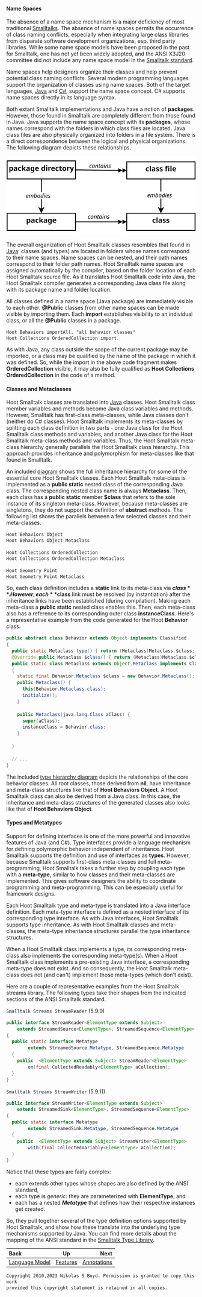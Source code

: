#### Name Spaces ####

The absence of a name space mechanism is a major deficiency of most traditional [Smalltalks][smalltalk].
The absence of name spaces permits the occurrence of class naming conflicts, especially when integrating large
class libraries from disparate software development organizations, esp. third party libraries.
While some name space models have been proposed in the past for Smalltalk, one has not yet been widely adopted,
and the ANSI X3J20 committee did not include any name space model in the [Smalltalk standard][st-ansi].

Name spaces help designers organize their classes and help prevent potential class naming conflicts.
Several modern programming languages support the organization of classes using name spaces.
Both of the target languages, [Java][java] and [C#][csharp], support the name space concept.
C# supports name spaces directly in its language syntax.

Both extant Smalltalk implementations and Java have a notion of **packages**.
However, those found in Smalltalk are completely different from those found in Java.
Java supports the name space concept with its **packages**, whose names correspond with the folders in which
class files are located.
Java class files are also physically organized into folders in a file system.
There is a direct correspondence between the logical and physical organizations.
The following diagram depicts these relationships.

![Packaging][packages]

The overall organization of Hoot Smalltalk classes resembles that found in [Java][java]: classes (and types)
are located in folders whose names correspond to their name spaces.
Name spaces can be nested, and their path names correspond to their folder path names.
Hoot Smalltalk name spaces are assigned automatically by the compiler, based on the folder
location of each Hoot Smalltalk source file.
As it translates Hoot Smalltalk code into Java, the Hoot Smalltalk compiler generates a corresponding Java
class file along with its package name and folder location.

All classes defined in a name space (Java package) are immediately visible to each other.
**@Public** classes from other name spaces can be made visible by importing them.
Each **import** establishes visibility to an individual class, or all the **@Public** classes in a package.

```smalltalk
Hoot Behaviors importAll. "all behavior classes"
Hoot Collections OrderedCollection import.
```

As with Java, any class outside the scope of the current package may be imported,
or a class may be qualified by the name of the package in which it was defined.
So, while the import in the above code fragment makes **OrderedCollection** visible,
it may also be fully qualified as **Hoot Collections OrderedCollection** in the code of a method.

#### Classes and Metaclasses ####

Hoot Smalltalk classes are translated into [Java][java] classes.
Hoot Smalltalk class member variables and methods become Java class variables and methods.
However, Smalltalk has first-class meta-classes, while Java classes don't (neither do C# classes).
Hoot Smalltalk implements its meta-classes by splitting each class definition in two parts -
one Java class for the Hoot Smalltalk class methods and variables, and another Java class for the
Hoot Smalltalk meta-class methods and variables.
Thus, the Hoot Smalltalk meta-class hierarchy generally parallels the Hoot Smalltalk class hierarchy.
This approach provides inheritance and polymorphism for meta-classes like that found in Smalltalk.

An included [diagram](hierarchy.md#type-hierarchy-diagram) shows the full inheritance hierarchy for some of the
essential core Hoot Smalltalk classes.
Each Hoot Smalltalk meta-class is implemented as a **public static** nested class of the corresponding Java class.
The corresponding nested class name is always **Metaclass**.
Then, each class has a **public static** member **$class** that refers to the sole instance of its singleton meta-class.
However, because meta-classes are singletons, they do not support the definition of **abstract** methods.
The following list shows the parallels between a few selected classes and their meta-classes.

```
Hoot Behaviors Object
Hoot Behaviors Object Metaclass

Hoot Collections OrderedCollection
Hoot Collections OrderedCollection Metaclass

Hoot Geometry Point
Hoot Geometry Point Metaclass
```

So, each class definition includes a **static** link to its meta-class via **$class**.
However, each **$class** link must be resolved (by instantiation) after the inheritance links
have been established (during compilation).
Making each meta-class a **public static** nested class enables this.
Then, each meta-class also has a reference to its corresponding outer class **instanceClass**.
Here's a representative example from the code generated for the Hoot **Behavior** class.

```java
public abstract class Behavior extends Object implements Classified
{
  public static Metaclass type() { return (Metaclass)Metaclass.$class; }
  @Override public Metaclass $class() { return (Metaclass)Metaclass.$class; }
  public static class Metaclass extends Object.Metaclass implements Classified.Metatype
  {
    static final Behavior.Metaclass $class = new Behavior.Metaclass();
    public Metaclass() {
      this(Behavior.Metaclass.class);
      initialize();
    }

    public Metaclass(java.lang.Class aClass) {
      super(aClass);
      instanceClass = Behavior.class;
    }

  }

  // ...
}

```


The included [type hierarchy diagram](hierarchy.md#type-hierarchy-diagram) depicts the
relationships of the core behavior classes.
All root classes, those derived from **nil**, have inheritance and meta-class structures
like that of **Hoot Behaviors Object**.
A Hoot Smalltalk class can also be derived from a Java class.
In this case, the inheritance and meta-class structures of the generated classes also looks
like that of **Hoot Behaviors Object**.

#### Types and Metatypes ####

Support for defining interfaces is one of the more powerful and innovative features of Java (and C#).
Type interfaces provide a language mechanism for defining polymorphic behavior independent of inheritance.
Hoot Smalltalk supports the definition and use of interfaces as **types**.
However, because Smalltalk supports first-class meta-classes and full meta-programming,
Hoot Smalltalk takes a further step by coupling each type with a **meta-type**, similar to how classes and
their meta-classes are implemented.
This gives software designers the ability to coordinate programming and meta-programming.
This can be especially useful for framework designs.

Each Hoot Smalltalk type and meta-type is translated into a Java interface definition.
Each meta-type interface is defined as a nested interface of its corresponding type interface.
As with Java interfaces, Hoot Smalltalk supports type inheritance.
As with Hoot Smalltalk classes and meta-classes, the meta-type inheritance structures parallel the type inheritance structures.

When a Hoot Smalltalk class implements a type, its corresponding meta-class also implements the corresponding meta-type(s).
When a Hoot Smalltalk class implements a pre-existing Java interface, a corresponding meta-type does not exist.
And so consequently, the Hoot Smalltalk meta-class does not (and can't) implement those meta-types (which don't exist).

Here are a couple of representative examples from the Hoot Smalltalk streams library.
The following types take their shapes from the indicated sections of the ANSI Smalltalk standard.

`Smalltalk Streams StreamReader` (5.9.9)
```java
public interface StreamReader<ElementType extends Subject>
    extends StreamedSource<ElementType>, StreamedSequence<ElementType>
{
  public static interface Metatype
        extends StreamedSource.Metatype, StreamedSequence.Metatype
  {
    public  <ElementType extends Subject> StreamReader<ElementType>
        on(final CollectedReadably<ElementType> aCollection);
  }
}
```

`Smalltalk Streams StreamWriter` (5.9.11)
```java
public interface StreamWriter<ElementType extends Subject>
    extends StreamedSink<ElementType>, StreamedSequence<ElementType>
{
  public static interface Metatype
        extends StreamedSink.Metatype, StreamedSequence.Metatype
  {
    public  <ElementType extends Subject> StreamWriter<ElementType>
        with(final CollectedVariably<ElementType> aCollection);
  }
}
```

Notice that these types are fairly complex:

* each extends other types whose shapes are also defined by the ANSI standard,
* each type is _generic_: they are parameterized with **ElementType**, and
* each has a nested _**Metatype**_ that defines how their respective instances get created.

So, they pull together several of the type definition options supported by Hoot Smalltalk, and show how these translate
into the underlying type mechanisms supported by Java.
You can find more details about the mapping of the ANSI standard in the
[Smalltalk Type Library](../code-smalltalk#smalltalk-type-library).


| **Back** | **Up** | **Next** |
|:---------|:------:|---------:|
| [Language Model](model.md#language-model) | [Features](../#features) | [Annotations](notes.md#annotations) |


```
Copyright 2010,2023 Nikolas S Boyd. Permission is granted to copy this work 
provided this copyright statement is retained in all copies.
```


[smalltalk]: https://en.wikipedia.org/wiki/Smalltalk "Smalltalk"
[images]: https://en.wikipedia.org/wiki/Smalltalk#Image-based_persistence "Image Persistence"
[java]: https://en.wikipedia.org/wiki/Java_%28programming_language%29 "Java"
[csharp]: https://en.wikipedia.org/wiki/C_Sharp_%28programming_language%29 "C#"
[antlr]: https://www.antlr.org/ "ANTLR"
[st]: https://www.stringtemplate.org/ "StringTemplate"
[git]: https://git-scm.com/ "Git"
[github]: https://github.com/ "GitHub"
[nexus]: https://www.sonatype.com/nexus "Sonatype Nexus"
[generics]: https://en.wikipedia.org/wiki/Parametric_polymorphism "Generic Types"

[hoot-ansi]: ANSI-X3J20-1.9.pdf
[squeak-ansi]: https://wiki.squeak.org/squeak/172
[st-ansi]: https://web.archive.org/web/20060216073334/http://www.smalltalk.org/versions/ANSIStandardSmalltalk.html
[type-diagram]: https://github.com/nikboyd/hoot-smalltalk/blob/main/hoot-design/behaviors.svg "Metaclasses"
[packages]: https://github.com/nikboyd/hoot-smalltalk/blob/main/hoot-design/packages.svg "Packaging"
